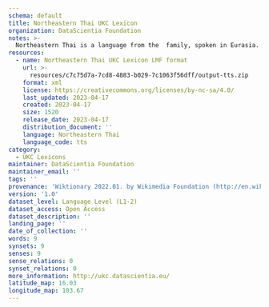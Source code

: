 ```yaml
---
schema: default
title: Northeastern Thai UKC Lexicon
organization: DataScientia Foundation
notes: >-
  Northeastern Thai is a language from the  family, spoken in Eurasia. The UKC Lexicon of Northeastern Thai is represented as a lexico-semantic network. It consists of words, word senses, synsets, as well as sense-level and synset-level relationships.
resources:
  - name: Northeastern Thai UKC Lexicon LMF format
    url: >-
      resources/c7c75d7a-7cd8-4883-b029-7c1063f56dff/output-tts.zip
    format: xml
    license: https://creativecommons.org/licenses/by-nc-sa/4.0/
    last_updated: 2023-04-17
    created: 2023-04-17
    size: 1520
    release_date: 2023-04-17
    distribution_document: ''
    language: Northeastern Thai
    language_code: tts
category:
  - UKC Lexicons
maintainer: DataScientia Foundation
maintainer_email: ''
tags: ''
provenance: 'Wiktionary 2022.01. by Wikimedia Foundation (http://en.wiktionary.org); Princeton WordNet 2.1 by Princeton University (https://wordnet.princeton.edu)'
version: '1.0'
dataset_level: Language Level (L1-2)
dataset_access: Open Access
dataset_description: ''
landing_page: ''
date_of_collection: ''
words: 9
synsets: 9
senses: 9
sense_relations: 0
synset_relations: 0
more_information: http://ukc.datascientia.eu/
latitude_map: 16.03
longitude_map: 103.67
---
```

